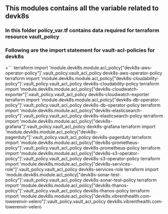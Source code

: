 ## This modules contains all the variable related to devk8s
### In this folder policy_var.tf contains data required for terraform resource vault_policy
### Following are the import statement for vault-acl-policies for devk8s
+```
terraform import 'module.devk8s.module.acl_policy["devk8s-aws-operator-policy"]'.vault_policy.vault_acl_policy devk8s-aws-operator-policy 
terraform import 'module.devk8s.module.acl_policy["devk8s-cloudability-policy"]'.vault_policy.vault_acl_policy devk8s-cloudability-policy 
terraform import 'module.devk8s.module.acl_policy["devk8s-cloudwatch-exporter"]'.vault_policy.vault_acl_policy devk8s-cloudwatch-exporter 
terraform import 'module.devk8s.module.acl_policy["devk8s-db-operator-policy"]'.vault_policy.vault_acl_policy devk8s-db-operator-policy 
terraform import 'module.devk8s.module.acl_policy["devk8s-elasticsearch-policy"]'.vault_policy.vault_acl_policy devk8s-elasticsearch-policy 
terraform import 'module.devk8s.module.acl_policy["devk8s-grafana"]'.vault_policy.vault_acl_policy devk8s-grafana 
terraform import 'module.devk8s.module.acl_policy["devk8s-pagerduty"]'.vault_policy.vault_acl_policy devk8s-pagerduty 
terraform import 'module.devk8s.module.acl_policy["devk8s-prometheus-policy"]'.vault_policy.vault_acl_policy devk8s-prometheus-policy 
terraform import 'module.devk8s.module.acl_policy["devk8s-s3-operator-policy"]'.vault_policy.vault_acl_policy devk8s-s3-operator-policy 
terraform import 'module.devk8s.module.acl_policy["devk8s-services-role"]'.vault_policy.vault_acl_policy devk8s-services-role 
terraform import 'module.devk8s.module.acl_policy["devk8s-sonar-test-policy"]'.vault_policy.vault_acl_policy devk8s-sonar-test-policy 
terraform import 'module.devk8s.module.acl_policy["devk8s-thanos-policy"]'.vault_policy.vault_acl_policy devk8s-thanos-policy 
terraform import 'module.devk8s.module.acl_policy["devk8s.vibrenthealth.com-lowerenvir-velero"]'.vault_policy.vault_acl_policy devk8s.vibrenthealth.com-lowerenvir-velero  
```
